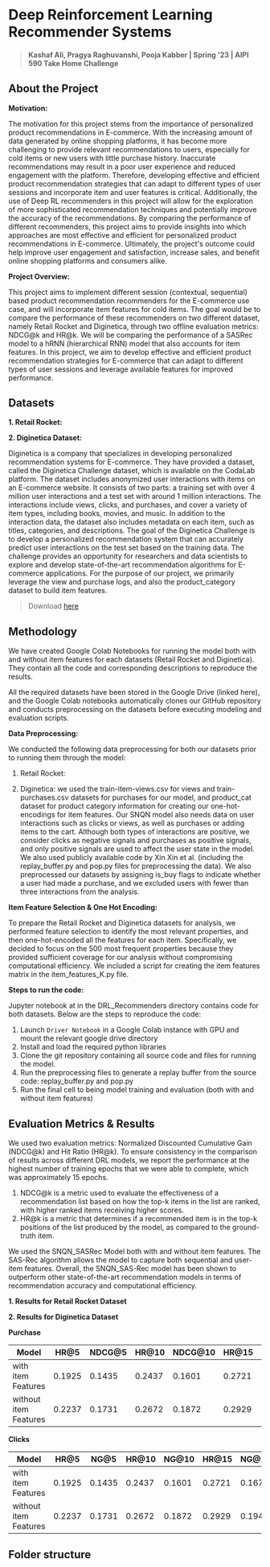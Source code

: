 # Deep Reinforcement Learning Recommender Systems
> #### Kashaf Ali, Pragya Raghuvanshi, Pooja Kabber | Spring '23 | AIPI 590 Take Home Challenge


## About the Project

**Motivation:**

The motivation for this project stems from the importance of personalized product recommendations in E-commerce. With the increasing amount of data generated by online shopping platforms, it has become more challenging to provide relevant recommendations to users, especially for cold items or new users with little purchase history. Inaccurate recommendations may result in a poor user experience and reduced engagement with the platform. Therefore, developing effective and efficient product recommendation strategies that can adapt to different types of user sessions and incorporate item and user features is critical. Additionally, the use of Deep RL recommenders in this project will allow for the exploration of more sophisticated recommendation techniques and potentially improve the accuracy of the recommendations. By comparing the performance of different recommenders, this project aims to provide insights into which approaches are most effective and efficient for personalized product recommendations in E-commerce. Ultimately, the project's outcome could help improve user engagement and satisfaction, increase sales, and benefit online shopping platforms and consumers alike.

**Project Overview:** 

This project aims to implement different session (contextual, sequential) based product recommendation recommenders for the E-commerce use case, and will incorporate item features for cold items. The goal would be to compare the performance of these recommenders on two different dataset, namely Retail Rocket and Diginetica, through two offline evaluation metrics: NDCG@k and HR@k. We will be comparing the performance of a SASRec model to a hRNN (hierarchical RNN) model that also accounts for item features. In this project, we aim to develop effective and efficient product recommendation strategies for E-commerce that can adapt to different types of user sessions and leverage available features for improved performance.

## Datasets

**1. Retail Rocket:**

**2. Diginetica Dataset:**

Diginetica is a company that specializes in developing personalized recommendation systems for E-commerce. They have provided a dataset, called the Diginetica Challenge dataset, which is available on the CodaLab platform. The dataset includes anonymized user interactions with items on an E-commerce website. It consists of two parts: a training set with over 4 million user interactions and a test set with around 1 million interactions. The interactions include views, clicks, and purchases, and cover a variety of item types, including books, movies, and music. In addition to the interaction data, the dataset also includes metadata on each item, such as titles, categories, and descriptions. The goal of the Diginetica Challenge is to develop a personalized recommendation system that can accurately predict user interactions on the test set based on the training data. The challenge provides an opportunity for researchers and data scientists to explore and develop state-of-the-art recommendation algorithms for E-commerce applications. For the purpose of our project, we primarily leverage the view and purchase logs, and also the product_category dataset to build item features.

> Download [here](https://competitions.codalab.org/competitions/11161)

## Methodology

We have created Google Colab Notebooks for running the model both with and without item features for each datasets (Retail Rocket and Diginetica). They contain all the code and corresponding descriptions to reproduce the results.

All the required datasets have been stored in the Google Drive (linked here), and the Google Colab notebooks automatically clones our GitHub repository and conducts preprocessing on the datasets before executing modeling and evaluation scripts.

**Data Preprocessing:**

We conducted the following data preprocessing for both our datasets prior to running them through the model:

1. Retail Rocket:

2. Diginetica: we used the train-item-views.csv for views and train-purchases.csv datasets for purchases for our model, and product_cat dataset for product category information for creating our one-hot-encodings for item features. Our SNQN model also needs data on user interactions such as clicks or views, as well as purchases or adding items to the cart. Although both types of interactions are positive, we consider clicks as negative signals and purchases as positive signals, and only positive signals are used to affect the user state in the model. We also used publicly available code by Xin Xin et al. (including the replay_buffer.py and pop.py files for preprocessing the data). We also preprocessed our datasets by assigning is_buy flags to indicate whether a user had made a purchase, and we excluded users with fewer than three interactions from the analysis.

**Item Feature Selection & One Hot Encoding:**

To prepare the Retail Rocket and Diginetica datasets for analysis, we performed feature selection to identify the most relevant properties, and then one-hot-encoded all the features for each item. Specifically, we decided to focus on the 500 most frequent properties because they provided sufficient coverage for our analysis without compromising computational efficiency. We included a script for creating the item features matrix in the item_features_K.py file.

**Steps to run the code:**

Jupyter notebook at in the DRL_Recommenders directory contains code for both datasets. Below are the steps to reproduce the code:

1. Launch `Driver Notebook` in a Google Colab instance with GPU and mount the relevant google drive directory
2. Install and load the required python libraries
3. Clone the git repository containing all source code and files for running the model.
4. Run the preprocessing files to generate a replay buffer from the source code: replay_buffer.py and pop.py
5. Run the final cell to being model training and evaluation (both with and without item features)

## Evaluation Metrics & Results

We used two evaluation metrics: Normalized Discounted Cumulative Gain (NDCG@k) and Hit Ratio (HR@k). To ensure consistency in the comparison of results across different DRL models, we report the performance at the highest number of training epochs that we were able to complete, which was approximately 15 epochs.

1. NDCG@k is a metric used to evaluate the effectiveness of a recommendation list based on how the top-k items in the list are ranked, with higher ranked items receiving higher scores.
2. HR@k is a metric that determines if a recommended item is in the top-k positions of the list produced by the model, as compared to the ground-truth item.

We used the SNQN_SASRec Model both with and without item features. The SAS-Rec algorithm allows the model to capture both sequential and user-item features. Overall, the SNQN_SAS-Rec model has been shown to outperform other state-of-the-art recommendation models in terms of recommendation accuracy and computational efficiency.

**1. Results for Retail Rocket Dataset**


**2. Results for Diginetica Dataset**

**Purchase**

| Model                  | HR@5   | NDCG@5 | HR@10 | NDCG@10 | HR@15 | NDCG@15 | HR@20 | NDCG@20 |
|------------------------|--------|--------|-------|---------|-------|---------|-------|-------- |
| with item Features     | 0.1925 | 0.1435 | 0.2437 | 0.1601 | 0.2721 | 0.1676 | 0.2920 | 0.1723 |
| without item Features  | 0.2237 | 0.1731 | 0.2672 | 0.1872 | 0.2929 | 0.1940 | 0.3118 | 0.1985 |

**Clicks**

| Model                  | HR@5   | NG@5   | HR@10 | NG@10 | HR@15 | NG@15 | HR@20 | NG@20 |
|------------------------|--------|--------|------|------|-------|-------|-------|-------|
| with item Features     | 0.1925 | 0.1435 | 0.2437 | 0.1601 | 0.2721 | 0.1676 | 0.2920 | 0.1723|
| without item Features  | 0.2237 | 0.1731 | 0.2672 | 0.1872 | 0.2929 | 0.1940 | 0.3118 | 0.1985|


## Folder structure



